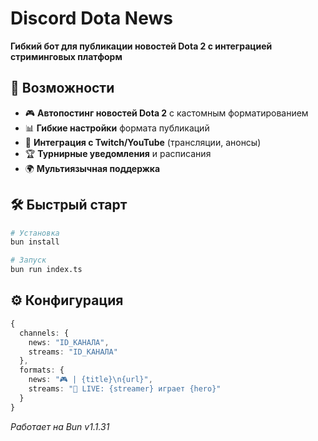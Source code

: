 # Discord Dota News

**Гибкий бот для публикации новостей Dota 2 с интеграцией стриминговых платформ**

## 🌟 Возможности

- 🎮 **Автопостинг новостей Dota 2** с кастомным форматированием
- 📊 **Гибкие настройки** формата публикаций
- 🎥 **Интеграция с Twitch/YouTube** (трансляции, анонсы)
- 🏆 **Турнирные уведомления** и расписания
- 🌍 **Мультиязычная поддержка**

## 🛠 Быстрый старт

```bash
# Установка
bun install

# Запуск
bun run index.ts
```

## ⚙️ Конфигурация

```ts
{
  channels: {
    news: "ID_КАНАЛА",
    streams: "ID_КАНАЛА" 
  },
  formats: {
    news: "🎮 | {title}\n{url}",
    streams: "🔴 LIVE: {streamer} играет {hero}"
  }
}
```

*Работает на Bun v1.1.31*
